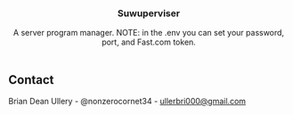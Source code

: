 <div align="center">
  <h3 align="center">Suwuperviser</h3>
  <p align="center">
    A server program manager. NOTE: in the .env you can set your password, port, and Fast.com token.
    <br />
    <br/>
  </p>
</div>

## Contact

Brian Dean Ullery - @nonzerocornet34 - [ullerbri000@gmail.com](mailto:ullerbri000@gmail.com)
